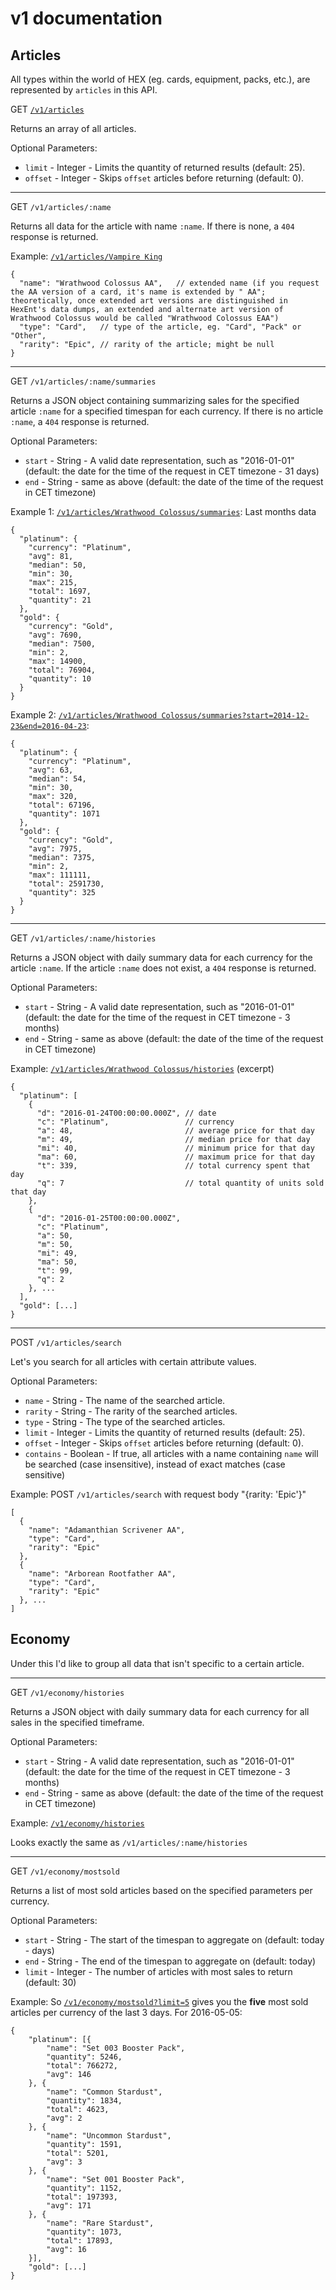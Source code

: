 # v1 documentation

## Articles
All types within the world of HEX (eg. cards, equipment, packs, etc.), are represented by `articles` in this API.

GET <a href="/v1/articles">`/v1/articles`</a>

Returns an array of all articles.

Optional Parameters:

* `limit` - Integer - Limits the quantity of returned results (default: 25).
* `offset` - Integer - Skips `offset` articles before returning (default: 0).

---

GET `/v1/articles/:name`

Returns all data for the article with name `:name`. If there is none, a `404` response is returned.

Example: <a href="/v1/articles/Vampire King">`/v1/articles/Vampire King`</a>

    {
      "name": "Wrathwood Colossus AA",   // extended name (if you request the AA version of a card, it's name is extended by " AA"; theoretically, once extended art versions are distinguished in HexEnt's data dumps, an extended and alternate art version of Wrathwood Colossus would be called "Wrathwood Colossus EAA")
      "type": "Card",   // type of the article, eg. "Card", "Pack" or "Other",
      "rarity": "Epic", // rarity of the article; might be null
    }

---

GET `/v1/articles/:name/summaries`

Returns a JSON object containing summarizing sales for the specified article `:name` for a specified timespan for each currency. If there is no article `:name`, a `404` response is returned.

Optional Parameters:

* `start` - String - A valid date representation, such as "2016-01-01" (default: the date for the time of the request in CET timezone - 31 days)
* `end` - String - same as above (default: the date of the time of the request in CET timezone)

Example 1: <a href="/v1/articles/Wrathwood Colossus/summaries">`/v1/articles/Wrathwood Colossus/summaries`</a>: Last months data

    {
      "platinum": {
        "currency": "Platinum",
        "avg": 81,
        "median": 50,
        "min": 30,
        "max": 215,
        "total": 1697,
        "quantity": 21
      },
      "gold": {
        "currency": "Gold",
        "avg": 7690,
        "median": 7500,
        "min": 2,
        "max": 14900,
        "total": 76904,
        "quantity": 10
      }
    }

Example 2: <a href="/v1/articles/Wrathwood Colossus/summaries?start=2014-12-23&end=2016-04-23">`/v1/articles/Wrathwood Colossus/summaries?start=2014-12-23&end=2016-04-23`</a>:

    {
      "platinum": {
        "currency": "Platinum",
        "avg": 63,
        "median": 54,
        "min": 30,
        "max": 320,
        "total": 67196,
        "quantity": 1071
      },
      "gold": {
        "currency": "Gold",
        "avg": 7975,
        "median": 7375,
        "min": 2,
        "max": 111111,
        "total": 2591730,
        "quantity": 325
      }
    }

---

GET `/v1/articles/:name/histories`

Returns a JSON object with daily summary data for each currency for the article `:name`. If the article `:name` does not exist, a `404` response is returned.

Optional Parameters:

* `start` - String - A valid date representation, such as "2016-01-01" (default: the date for the time of the request in CET timezone - 3 months)
* `end` - String - same as above (default: the date of the time of the request in CET timezone)

Example: <a href="/v1/articles/Wrathwood Colossus/histories">`/v1/articles/Wrathwood Colossus/histories`</a> (excerpt)

    {
      "platinum": [
        {
          "d": "2016-01-24T00:00:00.000Z", // date
          "c": "Platinum",                 // currency
          "a": 48,                         // average price for that day
          "m": 49,                         // median price for that day
          "mi": 40,                        // minimum price for that day
          "ma": 60,                        // maximum price for that day
          "t": 339,                        // total currency spent that day
          "q": 7                           // total quantity of units sold that day
        },
        {
          "d": "2016-01-25T00:00:00.000Z",
          "c": "Platinum",
          "a": 50,
          "m": 50,
          "mi": 49,
          "ma": 50,
          "t": 99,
          "q": 2
        }, ...
      ],
      "gold": [...]
    }

---

POST `/v1/articles/search`

Let's you search for all articles with certain attribute values.

Optional Parameters:

* `name` - String - The name of the searched article.
* `rarity` - String - The rarity of the searched articles.
* `type` - String - The type of the searched articles.
* `limit` - Integer - Limits the quantity of returned results (default: 25).
* `offset` - Integer - Skips `offset` articles before returning (default: 0).
* `contains` - Boolean - If true, all articles with a name containing `name` will be searched (case insensitive), instead of exact matches (case sensitive)

Example: POST `/v1/articles/search` with request body "{rarity: 'Epic'}"

    [
      {
        "name": "Adamanthian Scrivener AA",
        "type": "Card",
        "rarity": "Epic"
      },
      {
        "name": "Arborean Rootfather AA",
        "type": "Card",
        "rarity": "Epic"
      }, ...
    ]


## Economy
Under this I'd like to group all data that isn't specific to a certain article.

---

GET `/v1/economy/histories`

Returns a JSON object with daily summary data for each currency for all sales in the specified timeframe.

Optional Parameters:

* `start` - String - A valid date representation, such as "2016-01-01" (default: the date for the time of the request in CET timezone - 3 months)
* `end` - String - same as above (default: the date of the time of the request in CET timezone)

Example: <a href="/v1/economy/histories">`/v1/economy/histories`</a>

Looks exactly the same as `/v1/articles/:name/histories`

---

GET `/v1/economy/mostsold`

Returns a list of most sold articles based on the specified parameters per currency.

Optional Parameters:

* `start` - String - The start of the timespan to aggregate on (default: today - days)
* `end` - String - The end of the timespan to aggregate on (default: today)
* `limit` - Integer - The number of articles with most sales to return (default: 30)

Example: So <a href="/v1/economy/mostsold?limit5">`/v1/economy/mostsold?limit=5`</a> gives you the **five** most sold articles per currency of the last 3 days. For 2016-05-05:

	{
	    "platinum": [{
	        "name": "Set 003 Booster Pack",
	        "quantity": 5246,
	        "total": 766272,
	        "avg": 146
	    }, {
	        "name": "Common Stardust",
	        "quantity": 1834,
	        "total": 4623,
	        "avg": 2
	    }, {
	        "name": "Uncommon Stardust",
	        "quantity": 1591,
	        "total": 5201,
	        "avg": 3
	    }, {
	        "name": "Set 001 Booster Pack",
	        "quantity": 1152,
	        "total": 197393,
	        "avg": 171
	    }, {
	        "name": "Rare Stardust",
	        "quantity": 1073,
	        "total": 17893,
	        "avg": 16
	    }],
	    "gold": [...]
	}
